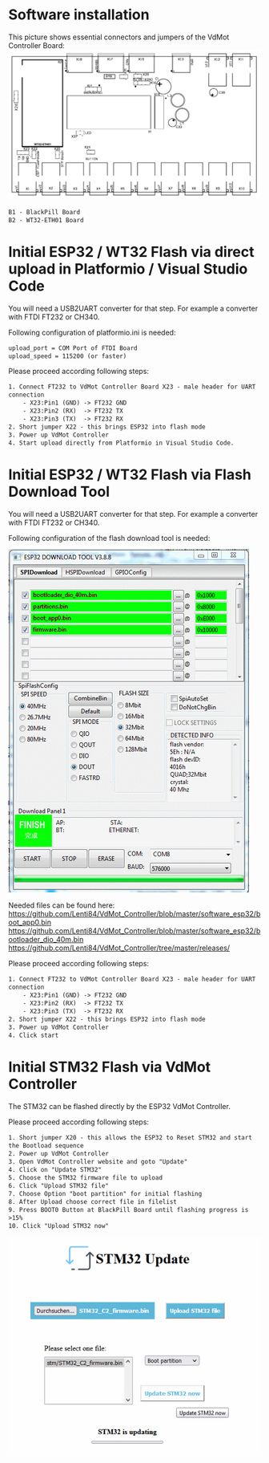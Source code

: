 # Software installation

This picture shows essential connectors and jumpers of the VdMot Controller Board:
![-](./hardware/tht_assembly_C2-sample.png "tht assembly drawing C2 revision")

    B1 - BlackPill Board
    B2 - WT32-ETH01 Board


# Initial ESP32 / WT32 Flash via direct upload in Platformio / Visual Studio Code
You will need a USB2UART converter for that step. For example a converter with FTDI FT232 or CH340.

Following configuration of platformio.ini is needed:

    upload_port = COM Port of FTDI Board
    upload_speed = 115200 (or faster)
    
    
Please proceed according following steps:

    1. Connect FT232 to VdMot Controller Board X23 - male header for UART connection
        - X23:Pin1 (GND) -> FT232 GND 
        - X23:Pin2 (RX)  -> FT232 TX 
        - X23:Pin3 (TX)  -> FT232 RX 
    2. Short jumper X22 - this brings ESP32 into flash mode
    3. Power up VdMot Controller
    4. Start upload directly from Platformio in Visual Studio Code. 



# Initial ESP32 / WT32 Flash via Flash Download Tool
You will need a USB2UART converter for that step. For example a converter with FTDI FT232 or CH340.

Following configuration of the flash download tool is needed:

![-](./esp32_flash_download_tool_config.png "ESP32 Flash Download Tool Configuration")

Needed files can be found here:<br>
https://github.com/Lenti84/VdMot_Controller/blob/master/software_esp32/boot_app0.bin<br>
https://github.com/Lenti84/VdMot_Controller/blob/master/software_esp32/bootloader_dio_40m.bin<br>
https://github.com/Lenti84/VdMot_Controller/tree/master/releases/
    
Please proceed according following steps:

    1. Connect FT232 to VdMot Controller Board X23 - male header for UART connection
        - X23:Pin1 (GND) -> FT232 GND 
        - X23:Pin2 (RX)  -> FT232 TX 
        - X23:Pin3 (TX)  -> FT232 RX 
    2. Short jumper X22 - this brings ESP32 into flash mode
    3. Power up VdMot Controller
    4. Click start
    

# Initial STM32 Flash via VdMot Controller
The STM32 can be flashed directly by the ESP32 VdMot Controller.

Please proceed according following steps:

    1. Short jumper X20 - this allows the ESP32 to Reset STM32 and start the Bootload sequence
    2. Power up VdMot Controller
    3. Open VdMot Controller website and goto "Update"
    4. Click on "Update STM32"
    5. Choose the STM32 firmware file to upload
    6. Click "Upload STM32 file"
    7. Choose Option "boot partition" for initial flashing
    8. After Upload choose correct file in filelist
    9. Press BOOT0 Button at BlackPill Board until flashing progress is >15%
    10. Click "Upload STM32 now"

![-](./stm32_initial_flash.png "STM32 initial flash")
